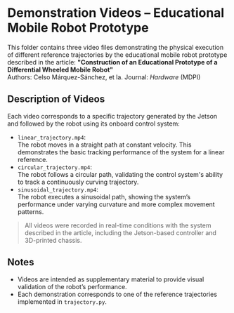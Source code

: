 # Demonstration Videos – Educational Mobile Robot Prototype
This folder contains three video files demonstrating the physical execution of different reference trajectories by the educational mobile robot prototype described in the article:
**"Construction of an Educational Prototype of a Differential Wheeled Mobile Robot"**  
Authors: Celso Márquez-Sánchez, et la.
Journal: *Hardware* (MDPI)

## Description of Videos
Each video corresponds to a specific trajectory generated by the Jetson and followed by the robot using its onboard control system:
- `linear_trajectory.mp4`:  
  The robot moves in a straight path at constant velocity. This demonstrates the basic tracking performance of the system for a linear reference.
- `circular_trajectory.mp4`:  
  The robot follows a circular path, validating the control system's ability to track a continuously curving trajectory.
- `sinusoidal_trajectory.mp4`:  
  The robot executes a sinusoidal path, showing the system’s performance under varying curvature and more complex movement patterns.

> All videos were recorded in real-time conditions with the system described in the article, including the Jetson-based controller and 3D-printed chassis.

## Notes
- Videos are intended as supplementary material to provide visual validation of the robot’s performance.
- Each demonstration corresponds to one of the reference trajectories implemented in `trajectory.py`.

